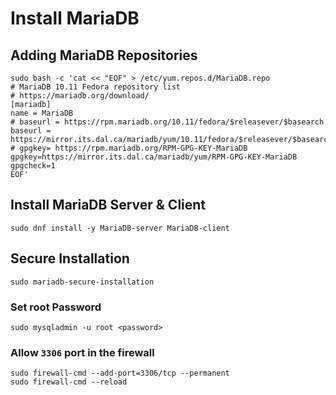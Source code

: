# Install MariaDB

## Adding MariaDB Repositories

```
sudo bash -c 'cat << "EOF" > /etc/yum.repos.d/MariaDB.repo
# MariaDB 10.11 Fedora repository list
# https://mariadb.org/download/
[mariadb]
name = MariaDB
# baseurl = https://rpm.mariadb.org/10.11/fedora/$releasever/$basearch
baseurl = https://mirror.its.dal.ca/mariadb/yum/10.11/fedora/$releasever/$basearch
# gpgkey= https://rpm.mariadb.org/RPM-GPG-KEY-MariaDB
gpgkey=https://mirror.its.dal.ca/mariadb/yum/RPM-GPG-KEY-MariaDB
gpgcheck=1
EOF'
```

## Install MariaDB Server & Client
```
sudo dnf install -y MariaDB-server MariaDB-client
```

## Secure Installation
```
sudo mariadb-secure-installation
```

### Set root Password
```
sudo mysqladmin -u root <password>
```
### Allow `3306` port in the firewall
```
sudo firewall-cmd --add-port=3306/tcp --permanent
sudo firewall-cmd --reload
```